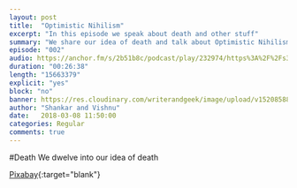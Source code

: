 ```yaml
---
layout: post
title:  "Optimistic Nihilism"
excerpt: "In this episode we speak about death and other stuff"
summary: "We share our idea of death and talk about Optimistic Nihilism"
episode: "002"
audio: https://anchor.fm/s/2b51b8c/podcast/play/232974/https%3A%2F%2Fs3-us-west-2.amazonaws.com%2Fanchor-audio-bank%2Fstaging%2F2018-2-7%2FEP002---Optimistic-Nihilism-eb80036c8a715.m4a
duration: "00:26:38"
length: "15663379"
explicit: "yes"
block: "no"
banner: https://res.cloudinary.com/writerandgeek/image/upload/v1520858869/RamblingJoint-small.jpg
author: "Shankar and Vishnu"
date:   2018-03-08 11:50:00
categories: Regular
comments: true
---
```

#Death
We dwelve into our idea of death

[Pixabay](https://pixabay.com/en/ball-cricket-game-sports-2502587/){:target="blank"}